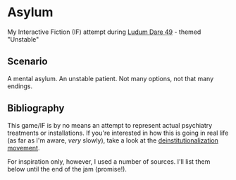 # Asylum
My Interactive Fiction (IF) attempt during [Ludum Dare 49](https://ldjam.com/events/ludum-dare/49/) - themed "Unstable"

## Scenario

A mental asylum. An unstable patient. Not many options, not that many endings.

## Bibliography

This game/IF is by no means an attempt to represent actual psychiatry treatments or installations. If you're interested in how this is going in real life (as far as I'm aware, _very_ slowly), take a look at the [deinstitutionalization movement](https://en.wikipedia.org/wiki/Deinstitutionalisation). 

For inspiration only, however, I used a number of sources. I'll list them below until the end of the jam (promise!).
